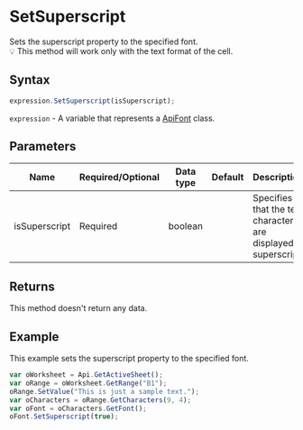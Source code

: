# SetSuperscript

Sets the superscript property to the specified font.\
💡 This method will work only with the text format of the cell.

## Syntax

```javascript
expression.SetSuperscript(isSuperscript);
```

`expression` - A variable that represents a [ApiFont](../ApiFont.md) class.

## Parameters

| **Name** | **Required/Optional** | **Data type** | **Default** | **Description** |
| ------------- | ------------- | ------------- | ------------- | ------------- |
| isSuperscript | Required | boolean |  | Specifies that the text characters are displayed superscript. |

## Returns

This method doesn't return any data.

## Example

This example sets the superscript property to the specified font.

```javascript editor-xlsx
var oWorksheet = Api.GetActiveSheet();
var oRange = oWorksheet.GetRange("B1");
oRange.SetValue("This is just a sample text.");
var oCharacters = oRange.GetCharacters(9, 4);
var oFont = oCharacters.GetFont();
oFont.SetSuperscript(true);
```
